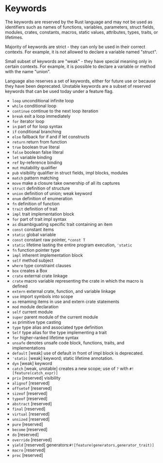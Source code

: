 # Keywords

The keywords are reserved by the Rust language and may not be used as identifiers such as names of functions, variables, parameters, struct fields, modules, crates, constants, macros, static values, attributes, types, traits, or lifetimes.

Majority of keywords are strict - they can only be used in their correct contexts. For example, it is not allowed to declare a variable named "struct".

Small subset of keywords are "weak" - they have special meaning only in certain contexts. For example, it is possible to declare a variable or method with the name "union".

Language also reserves a set of keywords, either for future use or because they have been deprecated. Unstable keywords are a subset of reserved keywords that can be used today under a feature flag.

- `loop`     unconditional infinite loop
- `while`    conditional loop
- `continue` continue to the next loop iteration
- `break`    exit a loop immediately
- `for`      iterator loop
- `in`       part of for loop syntax
- `if`       conditional branching
- `else`     fallback for if and if let constructs
- `return`   return from function
- `true`     boolean true literal
- `false`    boolean false literal
- `let`      variable binding
- `ref`      by-reference binding
- `mut`      mutability qualifier
- `pub`      visibility qualifier in struct fields, impl blocks, modules
- `match`    pattern matching
- `move`     make a closure take ownership of all its captures
- `struct`   definition of structure
- `union`    definition of union; weak keyword
- `enum`     definition of enumeration
- `fn`       definition of function
- `trait`    definition of trait
- `impl`     trait implementation block
- `for`      part of trait impl syntax
- `as`       disambiguating specific trait containing an item
- `const`    constant items
- `static`   global variable
- `const`    constant raw pointer, `*const T`
- `static`   lifetime lasting the entire program execution, `'static`
- `fn`       function pointer type
- `impl`     inherent implementation block
- `self`     method subject
- `where`    type constraint clauses
- `box`      creates a Box
- `crate`    external crate linkage
- `crate`    macro variable representing the crate in which the macro is defined
- `extern`   external crate, function, and variable linkage
- `use`      import symbols into scope
- `as`       renaming items in use and extern crate statements
- `mod`      module declaration
- `self`     current module
- `super`    parent module of the current module
- `as`       primitive type casting
- `type`     type alias and associated type definition
- `Self`     type alias for the type implementing a trait
- `for`      higher-ranked lifetime syntax
- `unsafe`   denotes unsafe code block, functions, traits, and implementations
- `default`  [weak] use of default in front of impl block is deprecated.
- `'static`  [weak] keyword; static lifetime annotation.
- `dyn`      [weak] keyword
- `catch`    [weak, unstable] creates a new scope; use of `?` with `#![feature(catch_expr)]`
- `priv`     [reserved] visibility
- `alignof`  [reserved]
- `offsetof` [reserved]
- `sizeof`   [reserved]
- `typeof`   [reserved]
- `abstract` [reserved]
- `final`    [reserved]
- `virtual`  [reserved]
- `unsized`  [reserved]
- `pure`     [reserved]
- `become`   [reserved]
- `do`       [reserved]
- `override` [reserved]
- `yield`    [reserved] generators:`#![feature(generators,generator_trait)]`
- `macro`    [reserved]
- `proc`     [reserved]
